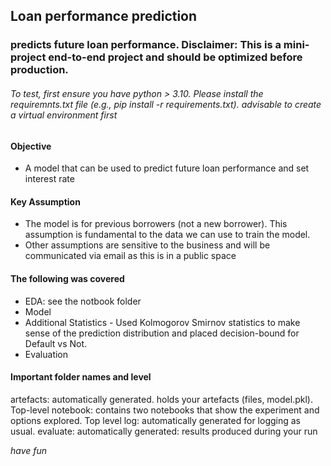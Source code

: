 ## Loan performance prediction
### predicts future loan performance. Disclaimer: This is a mini-project end-to-end project and should be optimized before production.

###### _To test, first ensure you have python > 3.10. Please install the requiremnts.txt file (e.g., pip install -r requirements.txt). advisable to create a virtual environment first_

#### Objective
- A model that can be used to predict future loan performance and set interest rate 

#### Key Assumption 
- The model is for previous borrowers (not a new borrower). This assumption is fundamental to the data we can use to train the model.
- Other assumptions are sensitive to the business and will be communicated via email as this is in a public space

#### The following was covered
- EDA: see the notbook folder
- Model
- Additional Statistics
      -   Used Kolmogorov Smirnov statistics to make sense of the prediction distribution  and placed decision-bound for Default vs Not.
- Evaluation

#### Important folder names and level
artefacts: automatically generated. holds your artefacts (files, model.pkl). Top-level
notebook: contains two notebooks that show the experiment and options explored. Top level
log: automatically generated for logging as usual.
evaluate: automatically generated: results produced during your run

_have fun_

